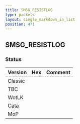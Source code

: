 ```yaml
---
title: SMSG_RESISTLOG
type: packets
layout: single_markdown_in_list
position: 471
---
```


## SMSG_RESISTLOG

### Status

Version | Hex | Comment
---------- | ---------- | ---------- 
Classic |  |  
TBC |  |  
WotLK |  |  
Cata |  |  
MoP |  |  